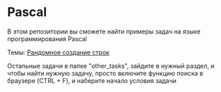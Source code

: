 Pascal
======

В этом репозитории вы сможете найти примеры задач на языке программирования Pascal

Темы:
  [Рандомное создание строк](../)

Остальные задачи в папке "other_tasks", зайдите в нужный раздел, и чтобы найти нужную задачу, просто включите функцию поиска в браузере (CTRL + F), и наберите начало условия задачи
